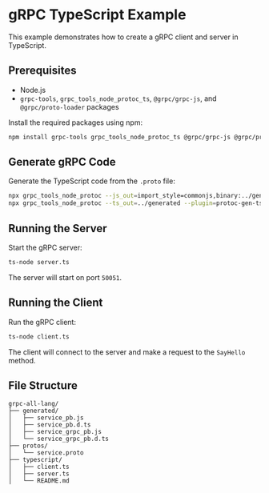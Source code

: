 # gRPC TypeScript Example

This example demonstrates how to create a gRPC client and server in TypeScript.

## Prerequisites

- Node.js
- `grpc-tools`, `grpc_tools_node_protoc_ts`, `@grpc/grpc-js`, and `@grpc/proto-loader` packages

Install the required packages using npm:

```sh
npm install grpc-tools grpc_tools_node_protoc_ts @grpc/grpc-js @grpc/proto-loader
```

## Generate gRPC Code

Generate the TypeScript code from the `.proto` file:

```sh
npx grpc_tools_node_protoc --js_out=import_style=commonjs,binary:../generated --grpc_out=../generated --plugin=protoc-gen-grpc=./node_modules/.bin/grpc_tools_node_protoc_plugin ../protos/service.proto
npx grpc_tools_node_protoc --ts_out=../generated --plugin=protoc-gen-ts=./node_modules/.bin/protoc-gen-ts ../protos/service.proto
```

## Running the Server

Start the gRPC server:

```sh
ts-node server.ts
```

The server will start on port `50051`.

## Running the Client

Run the gRPC client:

```sh
ts-node client.ts
```

The client will connect to the server and make a request to the `SayHello` method.

## File Structure

```
grpc-all-lang/
├── generated/
│   ├── service_pb.js
│   ├── service_pb.d.ts
│   ├── service_grpc_pb.js
│   └── service_grpc_pb.d.ts
├── protos/
│   └── service.proto
├── typescript/
│   ├── client.ts
│   ├── server.ts
│   └── README.md
```
